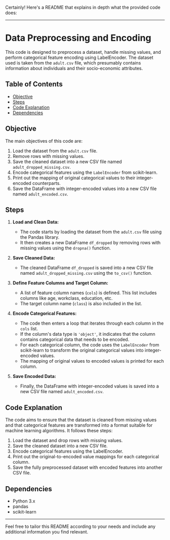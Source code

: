 Certainly! Here's a README that explains in depth what the provided code does:

---

# Data Preprocessing and Encoding

This code is designed to preprocess a dataset, handle missing values, and perform categorical feature encoding using LabelEncoder. The dataset used is taken from the `adult.csv` file, which presumably contains information about individuals and their socio-economic attributes.

## Table of Contents

- [Objective](#objective)
- [Steps](#steps)
- [Code Explanation](#code-explanation)
- [Dependencies](#dependencies)

## Objective

The main objectives of this code are:

1. Load the dataset from the `adult.csv` file.
2. Remove rows with missing values.
3. Save the cleaned dataset into a new CSV file named `adult_dropped_missing.csv`.
4. Encode categorical features using the `LabelEncoder` from scikit-learn.
5. Print out the mapping of original categorical values to their integer-encoded counterparts.
6. Save the DataFrame with integer-encoded values into a new CSV file named `adult_encoded.csv`.

## Steps

1. **Load and Clean Data:**
   - The code starts by loading the dataset from the `adult.csv` file using the Pandas library.
   - It then creates a new DataFrame `df_dropped` by removing rows with missing values using the `dropna()` function.

2. **Save Cleaned Data:**
   - The cleaned DataFrame `df_dropped` is saved into a new CSV file named `adult_dropped_missing.csv` using the `to_csv()` function.

3. **Define Feature Columns and Target Column:**
   - A list of feature column names (`cols`) is defined. This list includes columns like age, workclass, education, etc.
   - The target column name (`class`) is also included in the list.

4. **Encode Categorical Features:**
   - The code then enters a loop that iterates through each column in the `cols` list.
   - If the column's data type is `'object'`, it indicates that the column contains categorical data that needs to be encoded.
   - For each categorical column, the code uses the `LabelEncoder` from scikit-learn to transform the original categorical values into integer-encoded values.
   - The mapping of original values to encoded values is printed for each column.

5. **Save Encoded Data:**
   - Finally, the DataFrame with integer-encoded values is saved into a new CSV file named `adult_encoded.csv`.

## Code Explanation

The code aims to ensure that the dataset is cleaned from missing values and that categorical features are transformed into a format suitable for machine learning algorithms. It follows these steps:
1. Load the dataset and drop rows with missing values.
2. Save the cleaned dataset into a new CSV file.
3. Encode categorical features using the LabelEncoder.
4. Print out the original-to-encoded value mappings for each categorical column.
5. Save the fully preprocessed dataset with encoded features into another CSV file.

## Dependencies

- Python 3.x
- pandas
- scikit-learn

---

Feel free to tailor this README according to your needs and include any additional information you find relevant.
